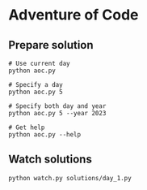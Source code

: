 # Adventure of Code

## Prepare solution

```
# Use current day
python aoc.py

# Specify a day
python aoc.py 5

# Specify both day and year
python aoc.py 5 --year 2023

# Get help
python aoc.py --help
```

## Watch solutions

```
python watch.py solutions/day_1.py
```
